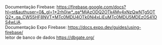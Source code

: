 Documentação Firebase: https://firebase.google.com/docs?hl=pt&authuser=0&_gl=1*2rh0jw*_ga*MjAzODQ2OTk4My4xNzQwNTg5OTQ2*_ga_CW55HF8NVT*MTc0MDU4OTk0Ni4xLjEuMTc0MDU5MDEzOS41OS4wLjA. <br>
Documentação Expo Firebase: https://docs.expo.dev/guides/using-firebase/ <br>
leitor de banco de dados https://dbgate.org/
